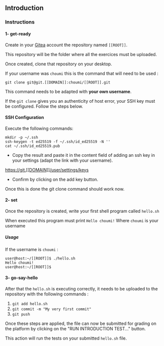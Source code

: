 ## Introduction

### Instructions

#### 1- get-ready

Create in your [Gitea](https://git.[[DOMAIN]]) account the repository named `[[ROOT]]`.

This repository will be the folder where all the exercices must be uploaded.

Once created, clone that repository on your desktop.

If your username was `choumi` this is the command that will need to be used :

`git clone git@git.[[DOMAIN]]:choumi/[[ROOT]].git`

This command needs to be adapted with **your own username**.

If the `git clone` gives you an authenticity of host error, your SSH key must be configured.
Follow the steps below.

#### SSH Configuration

Execute the following commands:

```console
mkdir -p ~/.ssh
ssh-keygen -t ed25519 -f ~/.ssh/id_ed25519 -N ''
cat ~/.ssh/id_ed25519.pub
```

- Copy the result and paste it in the content field of adding an ssh key in your settings (adapt the link with your username).

[https://git.[[DOMAIN]]/user/settings/keys](https://git.[[DOMAIN]]/user/settings/keys)

- Confirm by clicking on the add key button.

Once this is done the git clone command should work now.

#### 2- set

Once the repository is created, write your first shell program called `hello.sh`

When executed this program must print `Hello choumi!`
Where `choumi` is your username

##### Usage

If the username is `choumi` :

```console
user@host:~/[[ROOT]]$ ./hello.sh
Hello choumi!
user@host:~/[[ROOT]]$
```

#### 3- go-say-hello

After that the `hello.sh` is executing correctly, it needs to be uploaded to the repository with the following commands :

1. `git add hello.sh`
2. `git commit -m "My very first commit"`
3. `git push`

Once these steps are applied, the file can now be submitted for grading on the platform by clicking on the "RUN INTRODUCTION TEST..." button.

This action will run the tests on your submitted `hello.sh` file.
